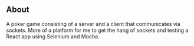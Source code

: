 ## About
A poker game consisting of a server and a client that communicates via sockets. More of a platform for me to get the hang of sockets and testing a React app using Selenium and Mocha.
